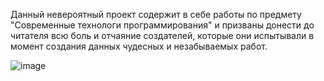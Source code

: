 Данный невероятный проект содержит в себе работы по предмету "Современные технологи программирования" и призваны донести до читателя всю боль и отчаяние создателей, которые они испытывали в момент создания данных чудесных и незабываемых работ.

![image](https://github.com/user-attachments/assets/da51a2ce-feb5-4e0f-83ef-ea2e97981b91)

